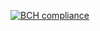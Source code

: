 [![BCH compliance](https://bettercodehub.com/edge/badge/geras998/ruby-kata?branch=master)](https://bettercodehub.com/)

